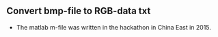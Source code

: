 ## Convert bmp-file to RGB-data txt

- The matlab m-file was written in the hackathon in China East in 2015.